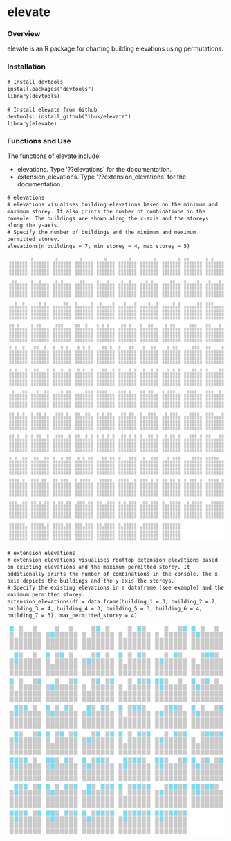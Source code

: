 # elevate

### Overview
elevate is an R package for charting building elevations using permutations.

### Installation
```
# Install devtools
install.packages("devtools")
library(devtools)

# Install elevate from Github
devtools::install_github("lbuk/elevate")
library(elevate)
```

### Functions and Use
The functions of elevate include: 
* elevations. Type '??elevations' for the documentation.
* extension_elevations. Type '??extension_elevations' for the documentation.

```
# elevations
# elevations visualises building elevations based on the minimum and maximum storey. It also prints the number of combinations in the console. The buildings are shown along the x-axis and the storeys along the y-axis.
# Specify the number of buildings and the minimum and maximum permitted storey. 
elevations(n_buildings = 7, min_storey = 4, max_storey = 5)
```
![](https://github.com/lbuk/elevate/blob/master/img/elevate_elevations_chart_example.png)

```
# extension_elevations
# extension_elevations visualises rooftop extension elevations based on existing elevations and the maximum permitted storey. It additionally prints the number of combinations in the console. The x-axis depicts the buildings and the y-axis the storeys.
# Specify the existing elevations in a dataframe (see example) and the maximum permitted storey.
extension_elevations(df = data.frame(building_1 = 3, building_2 = 2, building_3 = 4, building_4 = 3, building_5 = 3, building_6 = 4, building_7 = 3), max_permitted_storey = 4)
```
![](https://github.com/lbuk/elevate/blob/master/img/elevate_extension_elevations_chart_example.png)
